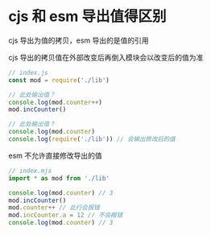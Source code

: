 # cjs 和 esm 导出值得区别

cjs 导出为值的拷贝，esm 导出的是值的引用

cjs 导出的拷贝值在外部改变后再倒入模块会以改变后的值为准

```js
// index.js
const mod = require('./lib')

// 此处输出值？
console.log(mod.counter++)
mod.incCounter()

// 此处输出值？
console.log(mod.counter)
console.log(require('./lib')) // 会输出修改后的值
```

esm 不允许直接修改导出的值

```js
// index.mjs
import * as mod from './lib'

console.log(mod.counter) // 3
mod.incCounter()
mod.counter++ // 此行会报错
mod.incCounter.a = 12 // 不会报错
console.log(mod.counter) // 3
```
